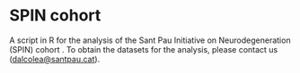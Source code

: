 # SPIN cohort
A script in R for the analysis of the Sant Pau Initiative on Neurodegeneration (SPIN) cohort .
To obtain the datasets for the analysis, please contact us (dalcolea@santpau.cat).
